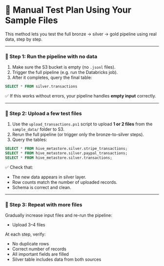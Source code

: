 # 🧪 Manual Test Plan Using Your Sample Files

This method lets you test the full bronze → silver → gold pipeline using real data, step by step.

---

### 🔹 Step 1: Run the pipeline with **no data**

1. Make sure the S3 bucket is empty (no `.jsonl` files).
2. Trigger the full pipeline (e.g. run the Databricks job).
3. After it completes, query the final table:

```sql
SELECT * FROM silver.transactions
```

✅ If this works without errors, your pipeline handles **empty input** correctly.

---

### 🔹 Step 2: Upload a few test files

1. Use the `upload_transactions.ps1` script to upload **1 or 2 files** from the `sample_data/` folder to S3.
2. Rerun the full pipeline (or trigger only the bronze-to-silver steps).
3. Query the tables:

```sql
SELECT * FROM hive_metastore.silver.stripe_transactions;
SELECT * FROM hive_metastore.silver.paypal_transactions;
SELECT * FROM hive_metastore.silver.transactions;
```

✅ Check that:

* The new data appears in silver layer.
* Row counts match the number of uploaded records.
* Schema is correct and clean.

---

### 🔹 Step 3: Repeat with more files

Gradually increase input files and re-run the pipeline:

* Upload 3–4 files

At each step, verify:

* No duplicate rows
* Correct number of records
* All important fields are filled
* Silver table includes data from both sources
